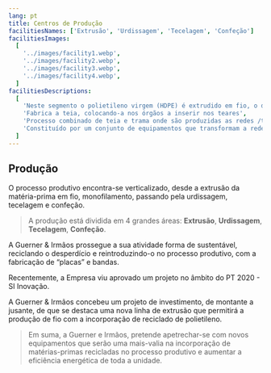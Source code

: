 ```yaml
---
lang: pt
title: Centros de Produção
facilitiesNames: ['Extrusão', 'Urdissagem', 'Tecelagem', 'Confeção']
facilitiesImages:
  [
    '../images/facility1.webp',
    '../images/facility2.webp',
    '../images/facility3.webp',
    '../images/facility4.webp',
  ]
facilitiesDescriptions:
  [
    'Neste segmento o polietileno virgem (HDPE) é extrudido em fio, o denominado monofilamento, com diversos diâmetros sendo este posteriormente enrolado em bobines que abastecem 2 sectores: a Urdissagem e a Tecelagem',
    'Fabrica a teia, colocando-a nos órgãos a inserir nos teares',
    'Processo combinado de teia e trama onde são produzidas as redes /tecidos com as diferentes especificações',
    'Constituído por um conjunto de equipamentos que transformam a rede produzida nas diversas medidas, de acordo com as especificações necessárias',
  ]
---
```


## Produção

O processo produtivo encontra-se verticalizado, desde a extrusão da matéria-prima em fio, monofilamento, passando pela urdissagem, tecelagem e confeção.

> A produção está dividida em 4 grandes áreas: **Extrusão**, **Urdissagem**, **Tecelagem**, **Confeção**.

A Guerner & Irmãos prossegue a sua atividade forma de sustentável, reciclando o desperdício e reintroduzindo-o no processo produtivo, com a fabricação de “placas” e bandas.

Recentemente, a Empresa viu aprovado um projeto no âmbito do PT 2020 - SI Inovação.

A Guerner & Irmãos concebeu um projeto de investimento, de montante a jusante, de que se destaca uma nova linha de extrusão que permitirá a produção de fio com a incorporação de reciclado de polietileno.

> Em suma, a Guerner e Irmãos, pretende apetrechar-se com novos equipamentos que serão uma mais-valia na incorporação de matérias-primas recicladas no processo produtivo e aumentar a eficiência energética de toda a unidade.
